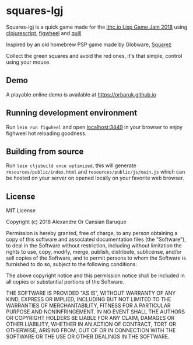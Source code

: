 # squares-lgj

Squares-lgj is a quick game made for the [ithc.io Lisp Game Jam 2018](https://itch.io/jam/lisp-game-jam-2018) using [clojurescript](https://clojurescript.org/), [figwheel](https://github.com/bhauman/lein-figwheel) and [quill](http://quil.info/)

Inspired by an old homebrew PSP game made by Globware, [Squarez](http://www.globware.com/psphomebrew_squarez.php)

Collect the green squares and avoid the red ones, it's that simple, control using your mouse.

## Demo
A playable online demo is available at https://orbaruk.github.io

## Running development environment
Run `lein run figwheel` and open [localhost:3449](http://localhost:3449) in your browser to enjoy fighweel hot reloading goodness.

## Building from source

Run `lein cljsbuild once optimized`, this will generate `resources/public/index.html` and `resources/public/js/main.js` which can be hosted on your server on opened locally on your favorite web browser.

## License
MIT License

Copyright (c) 2018 Alexandre Or Cansian Baruque

Permission is hereby granted, free of charge, to any person obtaining a copy
of this software and associated documentation files (the "Software"), to deal
in the Software without restriction, including without limitation the rights
to use, copy, modify, merge, publish, distribute, sublicense, and/or sell
copies of the Software, and to permit persons to whom the Software is
furnished to do so, subject to the following conditions:

The above copyright notice and this permission notice shall be included in all
copies or substantial portions of the Software.

THE SOFTWARE IS PROVIDED "AS IS", WITHOUT WARRANTY OF ANY KIND, EXPRESS OR
IMPLIED, INCLUDING BUT NOT LIMITED TO THE WARRANTIES OF MERCHANTABILITY,
FITNESS FOR A PARTICULAR PURPOSE AND NONINFRINGEMENT. IN NO EVENT SHALL THE
AUTHORS OR COPYRIGHT HOLDERS BE LIABLE FOR ANY CLAIM, DAMAGES OR OTHER
LIABILITY, WHETHER IN AN ACTION OF CONTRACT, TORT OR OTHERWISE, ARISING FROM,
OUT OF OR IN CONNECTION WITH THE SOFTWARE OR THE USE OR OTHER DEALINGS IN THE
SOFTWARE.

